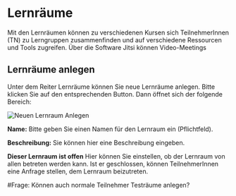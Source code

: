 # Lernräume

Mit den Lernräumen können zu verschiedenen Kursen sich TeilnehmerInnen (TN) zu Lerngruppen zusammenfinden und auf verschiedene Ressourcen und Tools zugreifen. 
Über die Software Jitsi können Video-Meetings 


## Lernräume anlegen

Unter dem Reiter Lernräume können Sie neue Lernräume anlegen. Bitte klicken Sie auf den entsprechenden Button. Dann öffnet sich der folgende Bereich:

![Neuen Lernraum Anlegen](/images/items/lernraum-anlegen.png)

**Name:**
Bitte geben Sie einen Namen für den Lernraum ein (Pflichtfeld).

**Beschreibung:**
Sie können hier eine Beschreibung eingeben.

**Dieser Lernraum ist offen**
Hier können Sie einstellen, ob der Lernraum von allen betreten werden kann. Ist er geschlossen, können TeilnehmerInnen eine Anfrage stellen, dem Lernraum beizutreten.


#Frage:
Können auch normale Teilnehmer Testräume anlegen?
